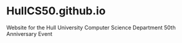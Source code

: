 # HullCS50.github.io
Website for the Hull University Computer Science Department 50th Anniversary Event
